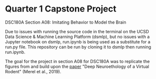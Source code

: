 # Quarter 1 Capstone Project 
DSC180A Section A08: Imitating Behavior to Model the Brain

Due to issues with running the source code in the terminal on the UCSD Data Science & Machine Learning Platform (dsmlp), but no issues with a Jupyter notebook on dsmlp, run.ipynb is being used as a substitute for a run.py file. This repository can be run by cloning it to dsmlp then running run.ipynb. 

The goal for the project in section A08 for DSC180A was to replicate the figures from and build upon the [paper](https://arxiv.org/abs/1911.09451) "Deep Neuroethology of a Virtual Rodent" (Merel et al., 2019).
